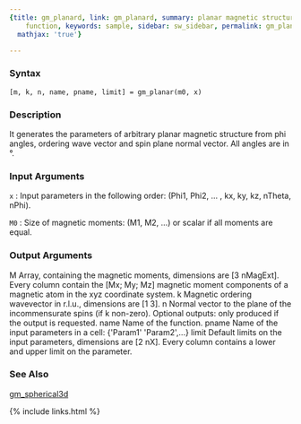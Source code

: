 ```yaml
---
{title: gm_planard, link: gm_planard, summary: planar magnetic structure constraint
    function, keywords: sample, sidebar: sw_sidebar, permalink: gm_planard.html, folder: swfiles,
  mathjax: 'true'}

---
```


### Syntax

`[m, k, n, name, pname, limit] = gm_planar(m0, x) `

### Description

It generates the parameters of arbitrary planar magnetic structure from
phi angles, ordering wave vector and spin plane normal vector. All angles
are in °.
 

### Input Arguments

`x`
: Input parameters in the following order:
  (Phi1, Phi2, ... , kx, ky, kz, nTheta, nPhi).

`M0`
: Size of magnetic moments: (M1, M2, ...) or scalar if all
  moments are equal.

### Output Arguments

M         Array, containing the magnetic moments, dimensions are
          [3 nMagExt]. Every column contain the [Mx; My; Mz] magnetic
          moment components of a magnetic atom in the xyz coordinate
          system.
k         Magnetic ordering wavevector in r.l.u., dimensions are [1 3].
n         Normal vector to the plane of the incommensurate spins (if k
          non-zero).
Optional outputs:
only produced if the output is requested.
name      Name of the function.
pname     Name of the input parameters in a cell: {'Param1' 'Param2',...}
limit     Default limits on the input parameters, dimensions are [2 nX].
          Every column contains a lower and upper limit on the parameter.

### See Also

[gm_spherical3d](gm_spherical3d.html)

{% include links.html %}
